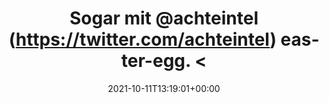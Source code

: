 ---
retweeted: false
source: <a href="https://mobile.twitter.com" rel="nofollow">Twitter Web App</a>
entities:
  user_mentions:
  - name: achteintel
    screen_name: achteintel
    indices:
    - '10'
    - '21'
    id_str: '1375099072760193025'
    id: '1375099072760193025'
  urls:
  - url: https://t.co/wYASeMQIkj
    expanded_url: https://twitter.com/arrasz/status/1446479874068291585
    display_url: twitter.com/arrasz/status/…
    indices:
    - '40'
    - '63'
  symbols: []
  media:
  - expanded_url: https://twitter.com/bascht/status/1447552316886953986/photo/1
    indices:
    - '64'
    - '87'
    url: https://t.co/kbuB6y2tiS
    media_url: http://pbs.twimg.com/media/FBa9G4tXMAIcvpm.jpg
    id_str: '1447552256245706754'
    id: '1447552256245706754'
    media_url_https: https://pbs.twimg.com/media/FBa9G4tXMAIcvpm.jpg
    sizes:
      medium:
        w: '1200'
        h: '705'
        resize: fit
      thumb:
        w: '150'
        h: '150'
        resize: crop
      small:
        w: '680'
        h: '400'
        resize: fit
      large:
        w: '1307'
        h: '768'
        resize: fit
    type: photo
    display_url: pic.twitter.com/kbuB6y2tiS
  hashtags: []
display_text_range:
- '0'
- '87'
favorite_count: '7'
id_str: '1447552316886953986'
truncated: false
retweet_count: '7'
id: '1447552316886953986'
possibly_sensitive: false
created_at: Mon Oct 11 13:19:01 +0000 2021
favorited: false
full_text: Sogar mit [@achteintel](https://twitter.com/achteintel) easter-egg. &lt;3
lang: de
extended_entities:
  media:
  - expanded_url: https://twitter.com/bascht/status/1447552316886953986/photo/1
    indices:
    - '64'
    - '87'
    url: https://t.co/kbuB6y2tiS
    media_url: http://pbs.twimg.com/media/FBa9G4tXMAIcvpm.jpg
    id_str: '1447552256245706754'
    id: '1447552256245706754'
    media_url_https: https://pbs.twimg.com/media/FBa9G4tXMAIcvpm.jpg
    sizes:
      medium:
        w: '1200'
        h: '705'
        resize: fit
      thumb:
        w: '150'
        h: '150'
        resize: crop
      small:
        w: '680'
        h: '400'
        resize: fit
      large:
        w: '1307'
        h: '768'
        resize: fit
    type: photo
    display_url: pic.twitter.com/kbuB6y2tiS
quote_url: https://twitter.com/arrasz/status/1446479874068291585
tags:
- pesos/twitter
date: '2021-10-11T13:19:01+00:00'
src: https://twitter.com/bascht/status/1447552316886953986
original_url: https://twitter.com/bascht/status/1447552316886953986
type: twitter_tweet
media_url: https://img.bascht.com/twitter/pbs.twimg.com/media/FBa9G4tXMAIcvpm.jpg
text: Sogar mit [@achteintel](https://twitter.com/achteintel) easter-egg. &lt;3
title: Sogar mit @achteintel (https://twitter.com/achteintel) easter-egg. &lt;

---